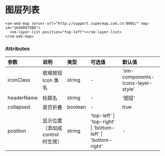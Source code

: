 # 图层列表

<sm-iframe src="http://iclient.supermap.io/examples/mapboxgl/components_layerList_vue.html"></sm-iframe>

```vue
<sm-web-map server-url="http://support.supermap.com.cn:8092/" map-id="1649097980">
  <sm-layer-list position="top-left"></sm-layer-list>
</sm-web-map>
```

### Attributes

| 参数       | 说明                              | 类型    | 可选值                                                       | 默认值                            |
| :--------- | :-------------------------------- | :------ | :----------------------------------------------------------- | :-------------------------------- |
| iconClass  | 收缩按钮 Icon 类名                | string  | -                                                            | 'sm-components-icons-layer-style' |
| headerName | 标题名                            | string  | -                                                            | '图层'                            |
| collapsed  | 是否折叠                          | boolean | -                                                            | true                              |
| position   | 显示位置（添加成 control 时生效） | string  | 'top-left' \| 'top-right' \| 'bottom-left' \| 'bottom-right' | -                                 |
